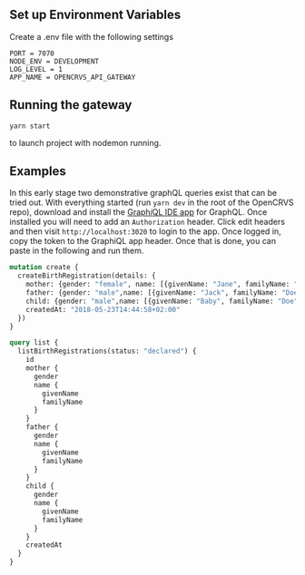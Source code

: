 ## Set up Environment Variables

Create a .env file with the following settings

```
PORT = 7070
NODE_ENV = DEVELOPMENT
LOG_LEVEL = 1
APP_NAME = OPENCRVS_API_GATEWAY
```

## Running the gateway

```
yarn start
```

to launch project with nodemon running.

## Examples

In this early stage two demonstrative graphQL queries exist that can be tried out. With everything started (run `yarn dev` in the root of the OpenCRVS repo), download and install the [Graph*i*QL IDE app](https://electronjs.org/apps/graphiql) for GraphQL. Once installed you will need to add an `Authorization` header. Click edit headers and then visit `http://localhost:3020` to login to the app. Once logged in, copy the token to the GraphiQL app header. Once that is done, you can paste in the following and run them.

```graphql
mutation create {
  createBirthRegistration(details: {
    mother: {gender: "female", name: [{givenName: "Jane", familyName: "Doe"}]},
    father: {gender: "male",name: [{givenName: "Jack", familyName: "Doe"}]},
    child: {gender: "male",name: [{givenName: "Baby", familyName: "Doe"}]},
    createdAt: "2018-05-23T14:44:58+02:00"
  })
}

query list {
  listBirthRegistrations(status: "declared") {
    id
    mother {
      gender
      name {
        givenName
        familyName
      }
    }
    father {
      gender
      name {
        givenName
        familyName
      }
    }
    child {
      gender
      name {
        givenName
        familyName
      }
    }
    createdAt
  }
}
```

